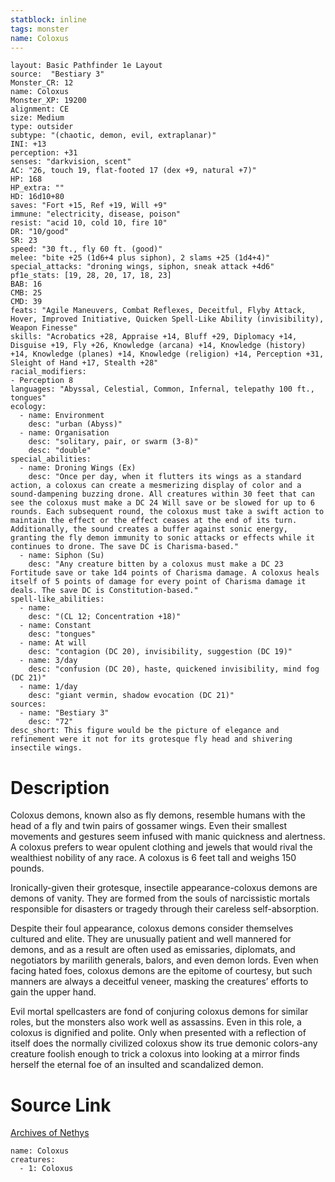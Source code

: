 ```yaml
---
statblock: inline
tags: monster
name: Coloxus
---
```

```statblock
layout: Basic Pathfinder 1e Layout
source:  "Bestiary 3"
Monster_CR: 12
name: Coloxus
Monster_XP: 19200
alignment: CE
size: Medium
type: outsider
subtype: "(chaotic, demon, evil, extraplanar)"
INI: +13
perception: +31
senses: "darkvision, scent"
AC: "26, touch 19, flat-footed 17 (dex +9, natural +7)"
HP: 168
HP_extra: ""
HD: 16d10+80
saves: "Fort +15, Ref +19, Will +9"
immune: "electricity, disease, poison"
resist: "acid 10, cold 10, fire 10"
DR: "10/good"
SR: 23
speed: "30 ft., fly 60 ft. (good)"
melee: "bite +25 (1d6+4 plus siphon), 2 slams +25 (1d4+4)"
special_attacks: "droning wings, siphon, sneak attack +4d6"
pf1e_stats: [19, 28, 20, 17, 18, 23]
BAB: 16
CMB: 25
CMD: 39
feats: "Agile Maneuvers, Combat Reflexes, Deceitful, Flyby Attack, Hover, Improved Initiative, Quicken Spell-Like Ability (invisibility), Weapon Finesse"
skills: "Acrobatics +28, Appraise +14, Bluff +29, Diplomacy +14, Disguise +19, Fly +26, Knowledge (arcana) +14, Knowledge (history) +14, Knowledge (planes) +14, Knowledge (religion) +14, Perception +31, Sleight of Hand +17, Stealth +28"
racial_modifiers:
- Perception 8
languages: "Abyssal, Celestial, Common, Infernal, telepathy 100 ft., tongues"
ecology:
  - name: Environment
    desc: "urban (Abyss)"
  - name: Organisation
    desc: "solitary, pair, or swarm (3-8)"
    desc: "double"
special_abilities:
  - name: Droning Wings (Ex)
    desc: "Once per day, when it flutters its wings as a standard action, a coloxus can create a mesmerizing display of color and a sound-dampening buzzing drone. All creatures within 30 feet that can see the coloxus must make a DC 24 Will save or be slowed for up to 6 rounds. Each subsequent round, the coloxus must take a swift action to maintain the effect or the effect ceases at the end of its turn. Additionally, the sound creates a buffer against sonic energy, granting the fly demon immunity to sonic attacks or effects while it continues to drone. The save DC is Charisma-based."
  - name: Siphon (Su)
    desc: "Any creature bitten by a coloxus must make a DC 23 Fortitude save or take 1d4 points of Charisma damage. A coloxus heals itself of 5 points of damage for every point of Charisma damage it deals. The save DC is Constitution-based."
spell-like_abilities:
  - name:
    desc: "(CL 12; Concentration +18)"
  - name: Constant
    desc: "tongues"
  - name: At will
    desc: "contagion (DC 20), invisibility, suggestion (DC 19)"
  - name: 3/day
    desc: "confusion (DC 20), haste, quickened invisibility, mind fog (DC 21)"
  - name: 1/day
    desc: "giant vermin, shadow evocation (DC 21)"
sources:
  - name: "Bestiary 3"
    desc: "72"
desc_short: This figure would be the picture of elegance and refinement were it not for its grotesque fly head and shivering insectile wings.
```
# Description
Coloxus demons, known also as fly demons, resemble humans with the head of a fly and twin pairs of gossamer wings. Even their smallest movements and gestures seem infused with manic quickness and alertness. A coloxus prefers to wear opulent clothing and jewels that would rival the wealthiest nobility of any race. A coloxus is 6 feet tall and weighs 150 pounds.

Ironically-given their grotesque, insectile appearance-coloxus demons are demons of vanity. They are formed from the souls of narcissistic mortals responsible for disasters or tragedy through their careless self-absorption.

Despite their foul appearance, coloxus demons consider themselves cultured and elite. They are unusually patient and well mannered for demons, and as a result are often used as emissaries, diplomats, and negotiators by marilith generals, balors, and even demon lords. Even when facing hated foes, coloxus demons are the epitome of courtesy, but such manners are always a deceitful veneer, masking the creatures’ efforts to gain the upper hand.

Evil mortal spellcasters are fond of conjuring coloxus demons for similar roles, but the monsters also work well as assassins. Even in this role, a coloxus is dignified and polite. Only when presented with a reflection of itself does the normally civilized coloxus show its true demonic colors-any creature foolish enough to trick a coloxus into looking at a mirror finds herself the eternal foe of an insulted and scandalized demon.
# Source Link
[Archives of Nethys](https://aonprd.com/MonsterDisplay.aspx?ItemName=Coloxus)
```encounter-table
name: Coloxus
creatures:
  - 1: Coloxus
```
